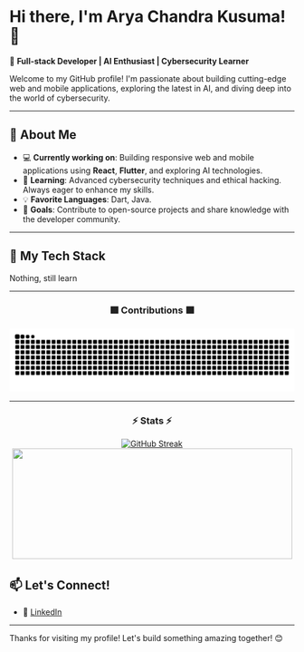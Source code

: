 # Hi there, I'm Arya Chandra Kusuma! 👋

🚀 **Full-stack Developer | AI Enthusiast | Cybersecurity Learner**

Welcome to my GitHub profile! I'm passionate about building cutting-edge web and mobile applications, exploring the latest in AI, and diving deep into the world of cybersecurity.

---

## 🌟 About Me

- 💻 **Currently working on**: Building responsive web and mobile applications using **React**, **Flutter**, and exploring AI technologies.
- 🔐 **Learning**: Advanced cybersecurity techniques and ethical hacking. Always eager to enhance my skills.
- 💡 **Favorite Languages**: Dart, Java.
- 🎯 **Goals**: Contribute to open-source projects and share knowledge with the developer community.

---

## 🔧 My Tech Stack
Nothing, still learn 
<!-- **Frontend**: React, Flutter, HTML, CSS, JavaScript
- **Backend**: Node.js, Express, MongoDB, Firebase
- **AI & ML**: TensorFlow, PyTorch, Scikit-learn
- **Cybersecurity**: Ethical Hacking, Penetration Testing, Network Security
- **Version Control**: Git, GitHub -->

---

<div align="center">
    <h3>🟩 Contributions 🟩</h3>
    <picture>
        <source media="(prefers-color-scheme: dark)" srcset="https://raw.githubusercontent.com/aryachandrak/aryachandrak/output/github-snake-dark.svg" />
        <source media="(prefers-color-scheme: light)" srcset="https://raw.githubusercontent.com/aryachandrak/aryachandrak/output/github-snake.svg" />
        <img alt="github-snake" src="https://raw.githubusercontent.com/aryachandrak/aryachandrak/output/github-snake-dark.svg" />
    </picture>
</div>

<hr />

<div align="center">
    <h3>⚡ Stats ⚡</h3>
    <a href="https://git.io/streak-stats"><img src="https://streak-stats.demolab.com?user=aryachandrak&theme=highcontrast&hide_border=true" alt="GitHub Streak" /></a>
    <a href="https://github.com/anuraghazra/github-readme-stats">
        <img width="495" height="195" src="https://github-readme-stats-gin-aratas-projects.vercel.app//api?username=aryachandrak&theme=vision-friendly-dark&show_icons=true&rank_icon=github&hide_border=true" />
    </a>
</div>

## 📫 Let's Connect!

- 💼 [LinkedIn](https://www.linkedin.com/in/arya-chandra-kusuma-092120298/)
<!-- - 🌐 [Portfolio](https://www.johndoe.dev) -->
---


Thanks for visiting my profile! Let's build something amazing together! 😊
